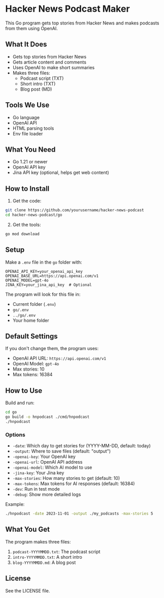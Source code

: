 # Hacker News Podcast Maker

This Go program gets top stories from Hacker News and makes podcasts from them using OpenAI.

## What It Does

- Gets top stories from Hacker News
- Gets article content and comments
- Uses OpenAI to make short summaries
- Makes three files:
  - Podcast script (TXT)
  - Short intro (TXT)
  - Blog post (MD)

## Tools We Use

- Go language
- OpenAI API
- HTML parsing tools
- Env file loader

## What You Need

- Go 1.21 or newer
- OpenAI API key
- Jina API key (optional, helps get web content)

## How to Install

1. Get the code:

```bash
git clone https://github.com/yourusername/hacker-news-podcast
cd hacker-news-podcast/go
```

2. Get the tools:

```bash
go mod download
```

## Setup

Make a `.env` file in the `go` folder with:

```env
OPENAI_API_KEY=your_openai_api_key
OPENAI_BASE_URL=https://api.openai.com/v1
OPENAI_MODEL=gpt-4o
JINA_KEY=your_jina_api_key  # Optional
```

The program will look for this file in:

- Current folder (`.env`)
- `go/.env`
- `../go/.env`
- Your home folder

## Default Settings

If you don't change them, the program uses:

- OpenAI API URL: `https://api.openai.com/v1`
- OpenAI Model: `gpt-4o`
- Max stories: 10
- Max tokens: 16384

## How to Use

Build and run:

```bash
cd go
go build -o hnpodcast ./cmd/hnpodcast
./hnpodcast
```

### Options

- `-date`: Which day to get stories for (YYYY-MM-DD, default: today)
- `-output`: Where to save files (default: "output")
- `-openai-key`: Your OpenAI key
- `-openai-url`: OpenAI API address
- `-openai-model`: Which AI model to use
- `-jina-key`: Your Jina key
- `-max-stories`: How many stories to get (default: 10)
- `-max-tokens`: Max tokens for AI responses (default: 16384)
- `-dev`: Run in test mode
- `-debug`: Show more detailed logs

Example:

```bash
./hnpodcast -date 2023-11-01 -output ./my_podcasts -max-stories 5
```

## What You Get

The program makes three files:

1. `podcast-YYYYMMDD.txt`: The podcast script
2. `intro-YYYYMMDD.txt`: A short intro
3. `blog-YYYYMMDD.md`: A blog post

## License

See the LICENSE file.
